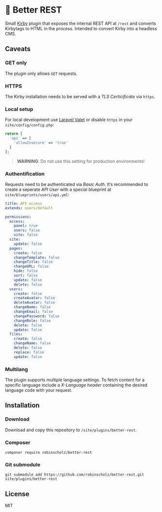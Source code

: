 # 🤝 Better REST

Small [Kirby](https://getkirby.com) plugin that exposes the internal REST API at `/rest` and converts Kirbytags to HTML in the process. Intended to convert Kirby into a headless CMS.

## Caveats

### GET only
The plugin only allows `GET` requests.

### HTTPS
The Kirby installation needs to be served with a _TLS Certicificate_ via `https`.

### Local setup
For local development use [Laravel Valet](https://laravel.com/docs/5.8/valet) or disable `https` in your `site/config/config.php`:

``` php
return [
  'api' => [
    'allowInsecure' => 'true'
  ]
];
```
> **WARNING**: Do not use this setting for production environments!

### Authentification
Requests need to be authenticated via _Basic Auth_. It’s recommended to create a seperate _API User_ with a special blueprint at `site/blueprints/users/api.yml`:

``` yml
title: API access
extends: users/default

permissions:
  access:
    panel: true
    users: false
    site: false
  site:
    update: false
  pages:
    create: false
    changeTemplate: false
    changeTitle: false
    changeURL: false
    hide: false
    sort: false
    update: false
    delete: false
  users:
    create: false
    createAvatar: false
    deleteAvatar: false
    changeName: false
    changeEmail: false
    changePassword: false
    changeRole: false
    delete: false
    update: false
  files:
    create: false
    changeName: false
    delete: false
    replace: false
    update: false
```

### Multilang
The plugin supports multiple language settings. To fetch content for a specific language include a _X-Language header_ containing the desired language code with your request.

## Installation

### Download
Download and copy this repository to `/site/plugins/better-rest`.

### Composer 
```
composer require robinscholz/better-rest
```

### Git submodule
```
git submodule add https://github.com/robinscholz/better-rest.git site/plugins/better-rest
```

## License
MIT
